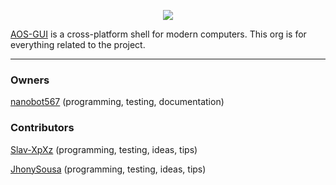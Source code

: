 <p align="center">
    <picture>
        <source media="(prefers-color-scheme: dark)" srcset="MDs/resources/images/aosgui-white.png">
        <source media="(prefers-color-scheme: light)" srcset="MDs/resources/images/aosgui-dark.png">
        <img src="MDs/resources/images/aosgui-dark.png">
    </picture>
</p>

[AOS-GUI](https://github.com/aos-gui/aos-gui/) is a cross-platform shell for modern computers. This org is for everything related to the project.

---

### Owners

[nanobot567](https://github.com/nanobot567) (programming, testing, documentation)

### Contributors

[Slav-XpXz](https://github.com/Slav-XpXz) (programming, testing, ideas, tips)

[JhonySousa](https://github.com/JhonySousa) (programming, testing, ideas, tips)
